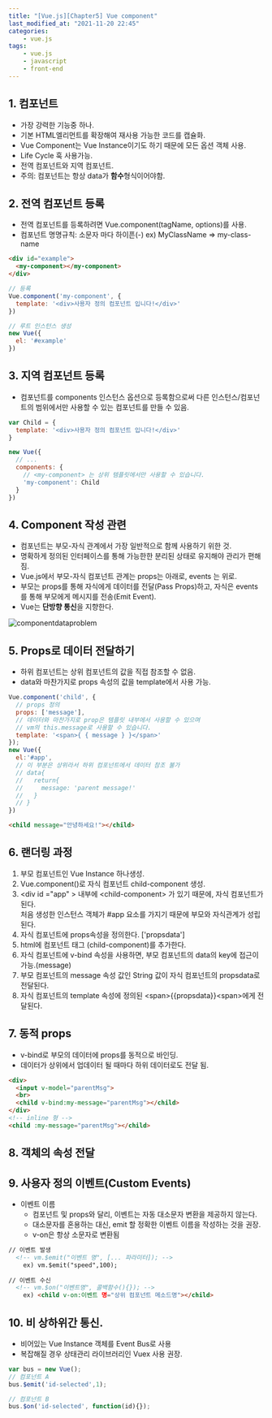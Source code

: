 ```yaml
---
title: "[Vue.js][Chapter5] Vue component"
last_modified_at: "2021-11-20 22:45"
categories:
    - vue.js
tags:
    - vue.js
    - javascript
    - front-end
---
```


## 1. 컴포넌트

* 가장 강력한 기능중 하나.
* 기본 HTML엘리먼트를 확장해여 재사용 가능한 코드를 캡슐화.
* Vue Component는 Vue Instance이기도 하기 때문에 모든 옵션 객체 사용.
* Life Cycle 훅 사용가능.
* 전역 컴포넌트와 지역 컴포넌트.
* 주의: 컴포넌트는 항상 data가 <strong>함수</strong>형식이어야함.

## 2. 전역 컴포넌트 등록
* 전역 컴포넌트를 등록하려면 Vue.component(tagName, options)를 사용.
* 컴포넌트 명명규칙: 소문자 마다 하이픈(-) ex) MyClassName => my-class-name

```html
<div id="example">
  <my-component></my-component>
</div>
```

```js
// 등록
Vue.component('my-component', {
  template: '<div>사용자 정의 컴포넌트 입니다!</div>'
})

// 루트 인스턴스 생성
new Vue({
  el: '#example'
})
```

## 3. 지역 컴포넌트 등록
* 컴포넌트를 components 인스턴스 옵션으로 등록함으로써 다른 인스턴스/컴포넌트의 범위에서만 사용할 수 있는 컴포넌트를 만들 수 있음.

```js
var Child = {
  template: '<div>사용자 정의 컴포넌트 입니다!</div>'
}

new Vue({
  // ...
  components: {
    // <my-component> 는 상위 템플릿에서만 사용할 수 있습니다.
    'my-component': Child
  }
})
```

## 4. Component 작성 관련

* 컴포넌트는 부모-자식 관계에서 가장 일반적으로 함께 사용하기 위한 것. 
* 명확하게 정의된 인터페이스를 통해 가능한한 분리된 상태로 유지해야 관리가 편해짐.
* Vue.js에서 부모-자식 컴포넌트 관계는 props는 아래로, events 는 위로.
* 부모는 props를 통해 자식에게 데이터를 전달(Pass Props)하고, 자식은 events를 통해 부모에게 메시지를 전송(Emit Event).
* Vue는 <strong>단방향 통신</strong>을 지향한다.

![componentdataproblem](https://kr.vuejs.org/images/props-events.png)

## 5. Props로 데이터 전달하기
* 하위 컴포넌트는 상위 컴포넌트의 값을 직접 참조할 수 없음.
* data와 마찬가지로 props 속성의 값을 template에서 사용 가능.

```js
Vue.component('child', {
  // props 정의
  props: ['message'],
  // 데이터와 마찬가지로 prop은 템플릿 내부에서 사용할 수 있으며
  // vm의 this.message로 사용할 수 있습니다.
  template: '<span>{ { message } }</span>'
});
new Vue({
  el:'#app',
  // 이 부분은 상위라서 하위 컴포넌트에서 데이터 참조 불가
  // data{
  //   return{
  //     message: 'parent message!'
  //   }
  // }
})
```

```html
<child message="안녕하세요!"></child>
```

## 6. 랜더링 과정

1. 부모 컴포넌트인 Vue Instance 하나생성.
2. Vue.component()로 자식 컴포넌트 child-component 생성.
3. \<div id ="app" \> 내부에 \<child-component\> 가 있기 때문에, 자식 컴포넌트가 된다.<br> 처음 생성한 인스턴스 객체가 #app 요소를 가지기 때문에 부모와 자식관계가 성립된다.
4. 자식 컴포넌트에 props속성을 정의한다. ['propsdata']
5. html에 컴포넌트 태그 (child-component)를 추가한다.
6. 자식 컴포넌트에 v-bind 속성을 사용하면, 부모 컴포넌트의 data의 key에 접근이 가능.(message)
7. 부모 컴포넌트의 message 속성 값인 String 값이 자식 컴포넌트의 propsdata로 전달된다.
8. 자식 컴포넌트의 template 속성에 정의된 \<span\>\{\{propsdata\}\}\<span\>에게 전달된다.

## 7. 동적 props
* v-bind로 부모의 데이터에 props를 동적으로 바인딩.
* 데이터가 상위에서 업데이터 될 때마다 하위 데이터로도 전달 됨.

```html
<div>
  <input v-model="parentMsg">
  <br>
  <child v-bind:my-message="parentMsg"></child>
</div>
<!-- inline 형 -->
<child :my-message="parentMsg"></child>
```

## 8. 객체의 속성 전달

## 9. 사용자 정의 이벤트(Custom Events)

* 이벤트 이름
  * 컴포넌트 및 props와 달리, 이벤트는 자동 대소문자 변환을 제공하지 않는다.
  * 대소문자를 혼용하는 대신, emit 할 정확한 이벤트 이름을 작성하는 것을 권장.
  * v-on은 항상 소문자로 변환됨 


```html
// 이벤트 발생
  <!-- vm.$emit("이벤트 명", [... 파라미터]); -->
    ex) vm.$emit("speed",100);
  
// 이벤트 수신
  <!-- vm.$on("이벤트명", 콜백함수(){}); -->
    ex) <child v-on:이벤트 명="상위 컴포넌트 메소드명"></child>
```

## 10. 비 상하위간 통신.
* 비어있는 Vue Instance 객체를 Event Bus로 사용
* 복잡해질 경우 상태관리 라이브러리인 Vuex 사용 권장.

```js
var bus = new Vue();
// 컴포넌트 A
bus.$emit('id-selected',1);

// 컴포넌트 B
bus.$on('id-selected', function(id){});
```